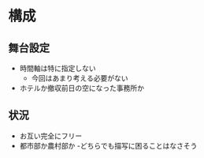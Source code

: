 # 構成

## 舞台設定

- 時間軸は特に指定しない
  - 今回はあまり考える必要がない
- ホテルか撤収前日の空になった事務所か

## 状況

- お互い完全にフリー
- 都市部か農村部か
  -どちらでも描写に困ることはなさそう

